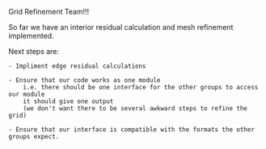 Grid Refinement Team!!!

So far we have an interior residual calculation and mesh refinement implemented.

Next steps are:

    - Impliment edge residual calculations

    - Ensure that our code works as one module
        i.e. there should be one interface for the other groups to access our module
        it should give one output
        (we don't want there to be several awkward steps to refine the grid)

    - Ensure that our interface is compatible with the formats the other groups expect.
